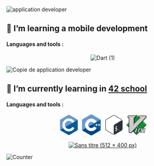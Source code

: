 ![application developer](https://user-images.githubusercontent.com/69203865/188951844-bcad61de-7116-4a8d-8fda-d7d0205a5c94.svg)

<h2>🔭 I’m learning a mobile development</h2>
<h4>Languages and tools :</h4>
<div align="center">
    
![Dart (1)](https://user-images.githubusercontent.com/69203865/188973273-ef7657c0-364f-4cd7-8421-c453bd88f1fd.svg)
 
</div>

![Copie de application developer](https://user-images.githubusercontent.com/69203865/188983426-bcb4fb8f-8b77-4b85-8596-9ea4824ed6fb.svg)

<h2>🔭 I’m currently learning in <a href="https://42.fr/en/homepage/">42 school</a></h2>
<h4>Languages and tools :</h4>

<div align="center">
    <img src="https://github.com/devicons/devicon/blob/master/icons/c/c-original.svg" title="C" alt="C" width="55" height="55"/>
    <img src="https://github.com/devicons/devicon/blob/master/icons/cplusplus/cplusplus-original.svg" title="C++" alt="C++" width="55" height="55"/>
    <img src="https://github.com/devicons/devicon/blob/master/icons/bash/bash-original.svg" title="Bash" alt="Bash" width="55" height="55"/>
    <img src="https://github.com/devicons/devicon/blob/master/icons/vim/vim-original.svg" title="Vim" alt="Vim" width="55" height="55"/>
</div>


<div align="center">

<a href="https://github.com/LuCXaDs">![Sans titre (512 × 400 px)](https://user-images.githubusercontent.com/69203865/188979502-92776585-5474-43ce-a52a-a8faec58460b.svg)</a>
 
</div>

![Counter](https://gpvc.arturio.dev/LuCXaDs)


<!-- <div align="center">
    <img src="https://github.com/devicons/devicon/blob/master/icons/flutter/flutter-original.svg" title="Flutter" alt="Flutter" width="55" height="55"/>
    <img src="https://github.com/devicons/devicon/blob/master/icons/dart/dart-original.svg" title="Dart"  alt="Dart" width="55" height="55"/>
    <img src="https://github.com/devicons/devicon/blob/master/icons/vscode/vscode-original.svg" title="Vscode"  alt="Vscode" width="55" height="55"/>
    <img src="https://github.com/devicons/devicon/blob/master/icons/firebase/firebase-plain.svg" title="Firebase" alt="Firebase" width="55" height="55"/>
    <img src="https://github.com/devicons/devicon/blob/master/icons/docker/docker-plain.svg" title="Docker" alt="Docker" width="55" height="55"/>
</div> -->
<!--     <p align="center"><img src="https://media.giphy.com/media/kQMuqFzYUoUYpi1fIN/giphy.gif" height="100"></p> -->
<!--
**LuCXaDs/lucxads** is a ✨ _special_ ✨ repository because its `README.md` (this file) appears on your GitHub profile.

Here are some ideas to get you started:

- 🔭 I’m currently working on mobile developemnt
- 🌱 I’m currently learning ...
- 👯 I’m looking to collaborate on ...
- 🤔 I’m looking for help with ...
- 💬 Ask me about ...
- 📫 How to reach me: ...
- 😄 Pronouns: ...
- ⚡ Fun fact: ...
-->
